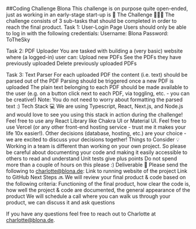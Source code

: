 ##Coding Challenge Blona 
This challenge is on purpose quite open-ended, just as working in an early-stage start-up is 🚀 
The Challenge 🧗🏽‍♀️
The challenge consists of 3 sub-tasks that should be completed in order to reach the final product.
Task 1: User-Login Page
Users should only be able to log in with the following credentials:
Username: Blona
Password: ToTheSky

Task 2: PDF Uploader
You are tasked with building a (very basic) website where (a logged-in) user can: 
Upload new PDFs
See the PDFs they have previously uploaded 
Delete previously uploaded PDFs 

Task 3: Text Parser
For each uploaded PDF the content (i.e. text) should be parsed out of the PDF 
Parsing should be triggered once a new PDF is uploaded 
The plain text belonging to each PDF should be made available to the user (e.g. on a button click next to each PDF, via toggling, etc. - you can be creative!) 
Note: You do not need to worry about formatting the parsed text :)
Tech Stack 💻
We are using Typescript, React, Next.js, and Node.js and would love to see you using this stack in action during the challenge! Feel free to use any React Library like Chakra UI or Material UI. Feel free to use Vercel (or any other front-end hosting service - trust me it makes your life 10x easier!). Other decisions (database, hosting, etc.) are your choice - we are excited to discuss your decisions together!
Things to Consider 💡
Working in a team is different than working on your own project. So please be careful about documenting your code and making it easily accessible to others to read and understand
Unit tests give plus points 
Do not spend more than a couple of hours on this please :)
Deliverable  📩
Please send the following to charlotte@blona.de: 
Link to running website of the project
Link to GitHub
Next Steps 🔜
We will review your final product & code based on the following criteria: Functioning of the final product, how clear the code is, how well the project & code are documented, the general appearance of the product 
We will schedule a call where you can walk us through your product, we can discuss it and ask questions



If you have any questions feel free to reach out to Charlotte at charlotte@blona.de.
